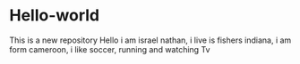 # Hello-world
This is a new repository
Hello i am israel nathan, i live is fishers indiana, i am form cameroon, i like soccer, running and watching Tv
